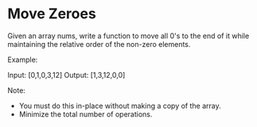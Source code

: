 # Move Zeroes

Given an array nums, write a function to move all 0's to the end of it while maintaining the relative order of the non-zero elements.

Example:

Input: [0,1,0,3,12]
Output: [1,3,12,0,0]

Note:

* You must do this in-place without making a copy of the array.
* Minimize the total number of operations.
